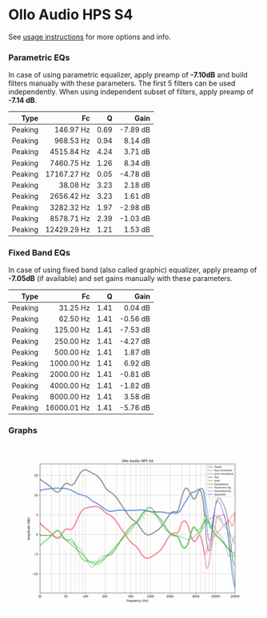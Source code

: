 # Ollo Audio HPS S4
See [usage instructions](https://github.com/jaakkopasanen/AutoEq#usage) for more options and info.

### Parametric EQs
In case of using parametric equalizer, apply preamp of **-7.10dB** and build filters manually
with these parameters. The first 5 filters can be used independently.
When using independent subset of filters, apply preamp of **-7.14 dB**.

| Type    | Fc          |    Q | Gain     |
|--------:|------------:|-----:|---------:|
| Peaking | 146.97 Hz   | 0.69 | -7.89 dB |
| Peaking | 968.53 Hz   | 0.94 | 8.14 dB  |
| Peaking | 4515.84 Hz  | 4.24 | 3.71 dB  |
| Peaking | 7460.75 Hz  | 1.26 | 8.34 dB  |
| Peaking | 17167.27 Hz | 0.05 | -4.78 dB |
| Peaking | 38.08 Hz    | 3.23 | 2.18 dB  |
| Peaking | 2656.42 Hz  | 3.23 | 1.61 dB  |
| Peaking | 3282.32 Hz  | 1.97 | -2.98 dB |
| Peaking | 8578.71 Hz  | 2.39 | -1.03 dB |
| Peaking | 12429.29 Hz | 1.21 | 1.53 dB  |

### Fixed Band EQs
In case of using fixed band (also called graphic) equalizer, apply preamp of **-7.05dB**
(if available) and set gains manually with these parameters.

| Type    | Fc          |    Q | Gain     |
|--------:|------------:|-----:|---------:|
| Peaking | 31.25 Hz    | 1.41 | 0.04 dB  |
| Peaking | 62.50 Hz    | 1.41 | -0.56 dB |
| Peaking | 125.00 Hz   | 1.41 | -7.53 dB |
| Peaking | 250.00 Hz   | 1.41 | -4.27 dB |
| Peaking | 500.00 Hz   | 1.41 | 1.87 dB  |
| Peaking | 1000.00 Hz  | 1.41 | 6.92 dB  |
| Peaking | 2000.00 Hz  | 1.41 | -0.81 dB |
| Peaking | 4000.00 Hz  | 1.41 | -1.82 dB |
| Peaking | 8000.00 Hz  | 1.41 | 3.58 dB  |
| Peaking | 16000.01 Hz | 1.41 | -5.76 dB |

### Graphs
![](./Ollo%20Audio%20HPS%20S4.png)